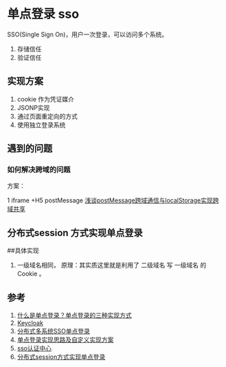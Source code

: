 # 单点登录 sso
SSO(Single Sign On)，用户一次登录，可以访问多个系统。

1. 存储信任
2. 验证信任


## 实现方案
1. cookie 作为凭证媒介
2. JSONP实现
3. 通过页面重定向的方式
4. 使用独立登录系统

## 遇到的问题
### 如何解决跨域的问题
方案：

1 iframe +H5 postMessage [浅谈postMessage跨域通信与localStorage实现跨域共享](https://www.cnblogs.com/tyrion1990/p/8134384.html)
## 分布式session 方式实现单点登录

##具体实现
1. 一级域名相同，
原理：其实质这里就是利用了 二级域名  写 一级域名  的 Cookie  。

## 参考
1. [什么是单点登录？单点登录的三种实现方式](https://blog.csdn.net/qq_39089301/article/details/80615348)
2. [Keycloak](https://www.jianshu.com/p/c9b1ecd28813)
3. [分布式多系统SSO单点登录](https://blog.csdn.net/weixin_38312502/article/details/81180260)
4. [单点登录实现思路及自定义实现方案](https://www.cnblogs.com/xiaochangwei/p/5521797.html)
5. [sso认证中心](https://www.cnblogs.com/ldy-blogs/p/10177370.html)
6. [分布式session方式实现单点登录](https://blog.csdn.net/u014401141/article/details/82664600)